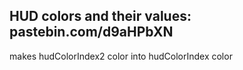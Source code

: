 HUD colors and their values: pastebin.com/d9aHPbXN
--------------------------------------------------
makes hudColorIndex2 color into hudColorIndex color